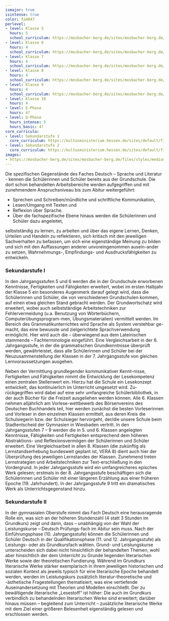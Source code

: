 ```yaml
---
ismajor: true
isintense: true
color: fa4047
perlevel:
- level: Klasse 5
  hours: 5
  school_curriculum: https://mosbacher-berg.de/sites/mosbacher-berg.de/files/binaries/FC%20Deutsch%205.pdf
- level: Klasse 6
  hours: 4
  school_curriculum: https://mosbacher-berg.de/sites/mosbacher-berg.de/files/binaries/FC%20Deutsch%206%20.pdf
- level: Klasse 7
  hours: 4
  school_curriculum: https://mosbacher-berg.de/sites/mosbacher-berg.de/files/binaries/FC%207%20Deutsch.pdf
- level: Klasse 8
  hours: 4
  school_curriculum: https://mosbacher-berg.de/sites/mosbacher-berg.de/files/binaries/FC%20Deutsch%208.pdf
- level: Klasse 9
  hours: 4
  school_curriculum: https://mosbacher-berg.de/sites/mosbacher-berg.de/files/binaries/FC%20Deutsch%209_0.pdf
- level: Klasse 10
  hours: 4
- level: E-Phase
  hours: 4?
- level: Q-Phase
  hours_intense: 5
  hours_basic: 4?
core_curricula:
- level: Sekundarstufe 1
  core_curriculum: https://kultusministerium.hessen.de/sites/default/files/media/kerncurriculum_deutsch_gymnasium.pdf
- level: Sekundarstufe 2
  core_curriculum: https://kultusministerium.hessen.de/sites/default/files/media/kcgo-d.pdf
images:
- https://mosbacher-berg.de/sites/mosbacher-berg.de/files/styles/medium/public/Vorlesewettbewerb2.JPG
---
```


Die spezifischen Gegenstände des Faches Deutsch – Sprache und Literatur - kennen die Schülerinnen und Schüler bereits
aus der Grundschule. Die dort schon behandelten Arbeitsbereiche werden aufgegriffen und mit zunehmendem Anspruchsniveau
bis zum Abitur weitergeführt:

- Sprechen und Schreiben/mündliche und schriftliche Kommunikation,
- Lesen/Umgang mit Texten und
- Reflexion über Sprache.
- Über die fachspezifische Ebene hinaus werden die Schülerinnen und Schüler dazu angeleitet,

selbstständig zu lernen, zu arbeiten und über das eigene Lernen, Denken, Urteilen und Handeln zu reflektieren,
sich kritisch mit den jeweiligen Sachverhalten zu befassen, um sich eine eigenständige Meinung zu bilden und sich mit
den Auffassungen anderer unvoreingenommen ausein-ander zu setzen,
Wahrnehmungs-, Empfindungs- und Ausdrucksfähigkeiten zu entwickeln.

### Sekundarstufe I

In den Jahrgangsstufen 5 und 6 werden die in der Grundschule erworbenen Kenntnisse, Fertigkeiten und Fähigkeiten
erweitert, wobei im ersten Halbjahr der Klasse 5 ein besonderes Augenmerk darauf gelegt wird, dass die Schülerinnen und
Schüler, die von verschiedenen Grundschulen kommen, auf einen etwa gleichen Stand gebracht werden. Der Grundwortschatz
wird erweitert, wobei auch selbstständige Arbeitstechniken zur Fehlervermeidung (u.a. Benutzung von Wörterbüchern,
Computerübungsprogram-men, Übungsmaterialien) vermittelt werden. Im Bereich des Grammatikunterrichtes wird Sprache als
System verstehbar ge-macht, das eine bewusste und zielgerichtete Sprachverwendung ermöglicht. Hier wird auch die –
überwiegend aus dem Lateinischen stammende – Fachterminologie eingeführt. Eine Vergleichsarbeit in der 6.
Jahrgangsstufe, in der die grammatischen Grundkenntnisse überprüft werden, gewährleistet, dass alle Schülerinnen und
Schüler bei der Neuzusammenstellung der Klassen in der 7. Jahrgangsstufe von gleichen Lernvoraussetzungen ausgehen.

Neben der Vermittlung grundlegender kommunikativer Kennt-nisse, Fertigkeiten und Fähigkeiten nimmt die Entwicklung der
Lesekompetenz einen zentralen Stellenwert ein. Hierzu hat die Schule ein Lesekonzept entwickelt, das kontinuierlich im
Unterricht umgesetzt wird. Zu-rückgegriffen wird dabei auf eine sehr umfangreiche Schülerbibliothek, in der auch Bücher
für die Freizeit ausgeliehen werden können. Alle 6. Klassen nehmen alljährlich am Vorlese-wettbewerb des Börsenvereins
des Deutschen Buchhandels teil, hier werden zunächst die besten Vorleserinnen und Vorleser in den einzelnen Klassen
ermittelt, aus deren Kreis die Schulsiegerin bzw. der Schulsieger hervorgeht, der/die unsere Schule beim Stadtentscheid
der Gymnasien in Wiesbaden vertritt.
In den Jahrgangsstufen 7 – 9 werden die in 5. und 6. Klassen angelegten Kenntnisse, Fähigkeiten und Fertigkeiten
entsprechend dem höheren Abstraktions- und Reflexionsvermögen der Schülerinnen und Schüler erweitert. Eine
Vergleichsarbeit in allen 8. Klassen (die zukünftig als Lernstandserhebung bundesweit geplant ist, VERA 8) dient auch
hier der Überprüfung des jeweiligen Lernstandes der Klassen. Zunehmend treten Lernstrategien und Arbeitstechniken zur
Text-erschließung in den Vordergrund. In jeder Jahrgangsstufe wird ein umfangreicheres episches Werk gelesen; erstmals
in der 8. Jahrgangsstufe beschäftigen sich die Schülerinnen und Schüler mit einer längeren Erzählung aus einer früheren
Epoche (19. Jahrhundert). In der Jahrgangsstufe 9 tritt ein dramatisches Werk als Unterrichtsgegenstand hinzu.

### Sekundarstufe II

In der gymnasialen Oberstufe nimmt das Fach Deutsch eine herausragende Rolle ein, was sich an der höheren Stundenzahl (4
statt 3 Stunden im Grundkurs) zeigt und darin, dass – unabhängig von der Wahl der Leistungskurse – Deutsch Prüfungs-fach
im Abitur sein muss.
Nach der Einführungsphase (10. Jahrgangsstufe) können die Schülerinnen und Schüler Deutsch in der Qualifikationsphase
(11. und 12. Jahrgangsstufe) als Leistungs- oder als Grundkursfach wählen. Grund- und Leistungskurse unterscheiden sich
dabei nicht hinsichtlich der behandelten Themen, wohl aber hinsichtlich der dem Unterricht zu Grunde liegenden
literarischen Werke sowie der theoretischen Fundierung. Während im Grundkurs literarische Werke stärker exemplarisch in
ihrem jeweiligen historischen und sozialen Kontext als jeweils typisch für eine literarische Epoche behandelt werden,
werden im Leistungskurs zusätzlich literatur-theoretische und -ästhetische Fragestellungen thematisiert, was eine
vertiefende Auseinandersetzung mit Theorien und Modellen einschließt. Der zu bewältigende literarische „Lesestoff“ ist
höher: Die auch im Grundkurs verbindlich zu behandelnden literarischen Werke sind erweitert; darüber hinaus müssen –
begleitend zum Unterricht – zusätzliche literarische Werke mit dem Ziel einer größeren Belesenheit eigenständig gelesen
und erschlossen werden.
